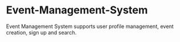# Event-Management-System
Event Management System supports user profile management, event creation, sign up and search.

